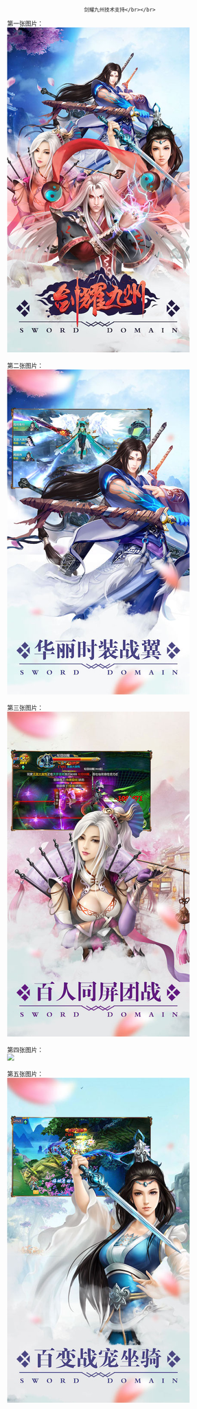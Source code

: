                              剑耀九州技术支持</br></br>
第一张图片：</br>
![](https://github.com/chenzhan82842/chenzhan/blob/jyjz/1.jpg?raw=true)</br></br>
第二张图片：</br>
![](https://github.com/chenzhan82842/chenzhan/blob/jyjz/2.jpg?raw=true)</br></br>
第三张图片：</br>
![](https://github.com/chenzhan82842/chenzhan/blob/jyjz/3.jpg?raw=true)</br></br>
第四张图片：</br>
![](hhttps://github.com/chenzhan82842/chenzhan/blob/jyjz/4.jpg?raw=true)</br></br>
第五张图片：</br>
![](https://github.com/chenzhan82842/chenzhan/blob/jyjz/5.jpg?raw=true)</br></br>
